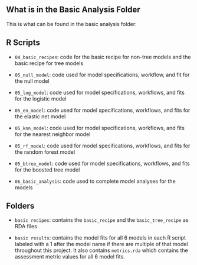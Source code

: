 ## What is in the Basic Analysis Folder

This is what can be found in the basic analysis folder:

## R Scripts

- `04_basic_recipes`: code for the basic recipe for non-tree models and the basic recipe for tree models

- `05_null_model`: code used for model specifications, workflow, and fit for the null model

- `05_log_model`: code used for model specifications, workflows, and fits for the logistic model

- `05_en_model`: code used for model specifications, workflows, and fits for the elastic net model

- `05_knn_model`: code used for model specifications, workflows, and fits for the nearest neighbor model

- `05_rf_model`: code used for model specifications, workflows, and fits for the random forest model

- `05_btree_model`: code used for model specifications, workflows, and fits for the boosted tree model

- `06_basic_analysis`: code used to complete model analyses for the models

## Folders

- `basic recipes`: contains the `basic_recipe` and the `basic_tree_recipe` as RDA files

- `basic results`: contains the model fits for all 6 models in each R script labeled with a 1 after the model name if there are multiple of that model throughout this project. It also contains `metrics.rda` which contains the assessment metric values for all 6 model fits. 
